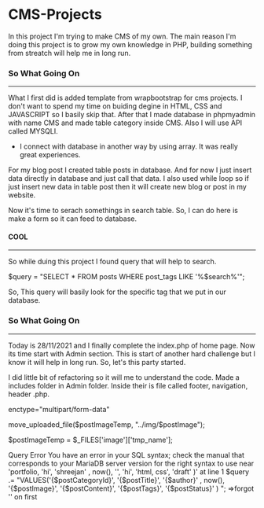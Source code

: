# CMS-Projects

In this project I'm trying to make CMS of my own. The main reason I'm doing this project is to grow my own knowledge in PHP, building something from streatch will help me in long run.

### So What Going On
<hr>

What I first did is added template from wrapbootstrap for cms projects. I don't want to spend my time on buiding degine in HTML, CSS and JAVASCRIPT so I basily skip that.
After that I made database in phpmyadmin with name CMS and made table category inside CMS.
Also I will use API called MYSQLI.

- I connect with database in another way by using array. It was really great experiences.

For my blog post I created table posts in database. And for now I just insert data directly in database and just call that data. I also used while loop so if just insert new data in table post then it will create new blog or post in my website.

Now it's time to serach somethings in search table. So, I can do here is make a form so it can feed to database.

#### COOL
<hr>

So while duing this project I found query that will help to search. 

$query = "SELECT * FROM posts WHERE post_tags LIKE '%$search%'";

So, This query will basily look for the specific tag that we put in our database. 

### So What Going On
<hr>

Today is 28/11/2021 and I finally complete the index.php of home page. Now its time start with Admin section. This is start of another hard challenge but I know it will help in long run. So, let's this party started.

I did little bit of refactoring so it will me to understand the code. Made a includes folder in Admin folder. Inside their is file called footer, navigation, header .php. 


enctype="multipart/form-data"

move_uploaded_file($postImageTemp, "../img/$postImage");

$postImageTemp =  $_FILES['image']['tmp_name'];

Query Error You have an error in your SQL syntax; check the manual that corresponds to your MariaDB server version for the right syntax to use near 'portfolio, 'hi', 'shreejan' , now(), '', 'hi', 'html, css', 'draft' )' at line 1
$query .= "VALUES('{$postCategoryId}', '{$postTitle}', '{$author}' , now(), '{$postImage}', '{$postContent}', '{$postTags}', '{$postStatus}' ) "; =>forgot '' on first


